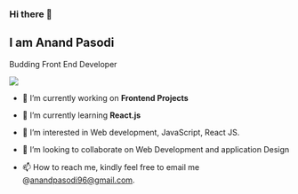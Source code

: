 ### Hi there 👋
## I am Anand Pasodi

Budding Front End Developer

![](https://komarev.com/ghpvc/?username=AnandPasodi&color=green)

- 🔭 I’m currently working on **Frontend Projects**

- 🌱 I’m currently learning **React.js**
- 👀 I’m interested in Web development, JavaScript, React JS.
- 💞️ I’m looking to collaborate on Web Development and application Design
- 📫 How to reach me, kindly feel free to email me @anandpasodi96@gmail.com.
<!--
**AnandPasodi/Anandpasodi** is a ✨ _special_ ✨ repository because its `README.md` (this file) appears on your GitHub profile.

Here are some ideas to get you started:

- 🔭 I’m currently working on ...
- 🌱 I’m currently learning ...
- 👯 I’m looking to collaborate on ...
- 🤔 I’m looking for help with ...
- 💬 Ask me about ...
- 📫 How to reach me: ...
- 😄 Pronouns: ...
- ⚡ Fun fact: ...
-->
